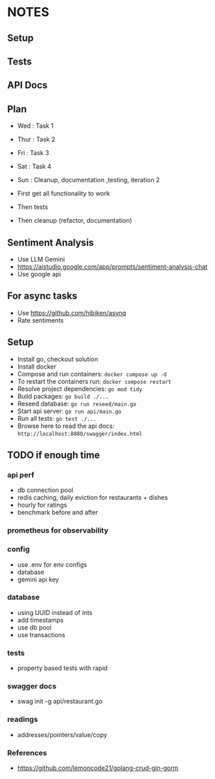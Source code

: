 # NOTES

## Setup

## Tests

## API Docs




## Plan
- Wed : Task 1
- Thur : Task 2
- Fri : Task 3
- Sat : Task 4
- Sun : Cleanup, documentation ,testing, iteration 2

- First get all functionality to work
- Then tests
- Then cleanup (refactor, documentation)

## Sentiment Analysis
- Use LLM Gemini
- https://aistudio.google.com/app/prompts/sentiment-analysis-chat
- Use google api


## For async tasks
- Use https://github.com/hibiken/asynq
- Rate sentiments

## Setup
- Install go, checkout solution
- Install docker
- Compose and run containers: `docker compose up -d`
- To restart the containers run: `docker compose restart`
- Resolve project dependencies: `go mod tidy`
- Build packages: `go build ./...`
- Reseed database: `go run reseed/main.go`
- Start api server: `go run api/main.go`
- Run all tests: `go test ./...`
- Browse here to read the api docs: `http://localhost:8080/swagger/index.html`


## TODO if enough time

### api perf
- db connection pool
- redis caching, daily eviction for restaurants + dishes
- hourly for ratings
- benchmark before and after

### prometheus for observability

### config
- use .env for env configs
- database
- gemini api key

### database
- using UUID instead of ints
- add timestamps
- use db pool
- use transactions

### tests
- property based tests with rapid

### swagger docs
- swag init -g api/restaurant.go

### readings
- addresses/pointers/value/copy

### References
- https://github.com/lemoncode21/golang-crud-gin-gorm